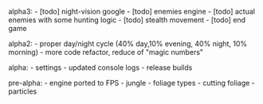 alpha3:
    - [todo] night-vision google
    - [todo] enemies engine
    - [todo] actual enemies with some hunting logic
    - [todo] stealth movement
    - [todo] end game
    
alpha2:
    - proper day/night cycle (40% day,10% evening, 40% night, 10% morning)
    - more code refactor, reduce of "magic numbers"

alpha:
    - settings
    - updated console logs
    - release builds

pre-alpha:
    - engine ported to FPS
    - jungle
    - foliage types
    - cutting foliage
    - particles
